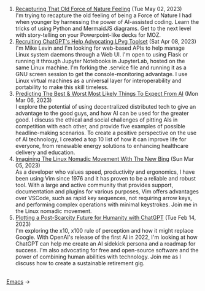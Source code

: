 <ol>
<li><a href="/blog/recapturing-that-old-force-of-nature-feeling/">Recapturing That Old Force of Nature Feeling</a> (Tue May 02, 2023)
<br/>I'm trying to recapture the old feeling of being a Force of Nature I had when younger by harnessing the power of AI-assisted coding. Learn the tricks of using Python and MermaidJS diagrams. Get to the next level with story-telling on your Powerpoint-like decks for MOZ.</li>
<li><a href="/blog/recruiting-chatgpt-s-help-advocating-lpvg-toolset/">Recruiting ChatGPT's Help Advocating LPvg Toolset</a> (Sat Apr 08, 2023)
<br/>I'm Mike Levin and I'm looking for web-based APIs to help manage Linux system daemons through a Web UI. I'm open to using Flask or running it through Jupyter Notebooks in JupyterLab, hosted on the same Linux machine. I'm forking the .service file and running it as a GNU screen session to get the console-monitoring advantage. I use Linux virtual machines as a universal layer for interoperability and portability to make this skill timeless.</li>
<li><a href="/blog/predicting-the-best-worst-most-likely-things-to-expect-from-ai/">Predicting The Best & Worst Most Likely Things To Expect From AI</a> (Mon Mar 06, 2023)
<br/>I explore the potential of using decentralized distributed tech to give an advantage to the good guys, and how AI can be used for the greater good. I discuss the ethical and social challenges of pitting AIs in competition with each other, and provide five examples of possible headline-making scenarios. To create a positive perspective on the use of AI technology, I created a top 10 list of how it can improve life for everyone, from renewable energy solutions to enhancing healthcare delivery and education.</li>
<li><a href="/blog/imagining-the-linux-nomadic-movement-with-the-new-bing/">Imagining The Linux Nomadic Movement With The New Bing</a> (Sun Mar 05, 2023)
<br/>As a developer who values speed, productivity and ergonomics, I have been using Vim since 1976 and it has proven to be a reliable and robust tool. With a large and active community that provides support, documentation and plugins for various purposes, Vim offers advantages over VSCode, such as rapid key sequences, not requiring arrow keys, and performing complex operations with minimal keystrokes. Join me in the Linux nomadic movement.</li>
<li><a href="/blog/plotting-a-post-scarcity-future-for-humanity-with-chatgpt/">Plotting a Post-Scarcity Future for Humanity with ChatGPT</a> (Tue Feb 14, 2023)
<br/>I'm exploring the x10, x100 rule of perception and how it might replace Google. With OpenAI's release of the first AI in 2022, I'm looking at how ChatGPT can help me create an AI sidekick persona and a roadmap for success. I'm also advocating for free and open-source software and the power of combining human abilities with technology. Join me as I discuss how to create a sustainable retirement gig.</li>
</ol>
<div class="arrow-links"><div class="post-nav-prev"><a href=""></a></div> &nbsp; <div class="post-nav-next"><a href="/emacs/">Emacs</a><span class="arrow">&nbsp;&rarr;</span></div></div>